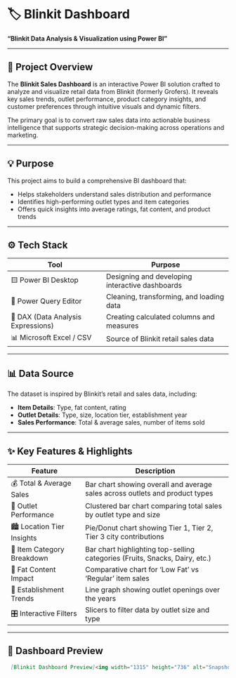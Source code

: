 # 🏷 Blinkit Dashboard

**“Blinkit Data Analysis & Visualization using Power BI”**

---

## 🧩 Project Overview

The **Blinkit Sales Dashboard** is an interactive Power BI solution crafted to analyze and visualize retail data from Blinkit (formerly Grofers). It reveals key sales trends, outlet performance, product category insights, and customer preferences through intuitive visuals and dynamic filters.

The primary goal is to convert raw sales data into actionable business intelligence that supports strategic decision-making across operations and marketing.

---

## 💡 Purpose

This project aims to build a comprehensive BI dashboard that:

- Helps stakeholders understand sales distribution and performance  
- Identifies high-performing outlet types and item categories  
- Offers quick insights into average ratings, fat content, and product trends  

---

## ⚙ Tech Stack

| Tool                          | Purpose                                                  |
|-------------------------------|----------------------------------------------------------|
| 🟨 Power BI Desktop            | Designing and developing interactive dashboards          |
| 🧩 Power Query Editor          | Cleaning, transforming, and loading data                |
| 📐 DAX (Data Analysis Expressions) | Creating calculated columns and measures         |
| 📊 Microsoft Excel / CSV      | Source of Blinkit retail sales data                     |

---

## 📊 Data Source

The dataset is inspired by Blinkit’s retail and sales data, including:

- **Item Details**: Type, fat content, rating  
- **Outlet Details**: Type, size, location tier, establishment year  
- **Sales Performance**: Total & average sales, number of items sold  

---

## ✨ Key Features & Highlights

| Feature                        | Description                                                                 |
|--------------------------------|-----------------------------------------------------------------------------|
| 💰 Total & Average Sales       | Bar chart showing overall and average sales across outlets and product types |
| 🏬 Outlet Performance          | Clustered bar chart comparing total sales by outlet type and size           |
| 🏙 Location Tier Insights      | Pie/Donut chart showing Tier 1, Tier 2, Tier 3 city contributions           |
| 🥫 Item Category Breakdown     | Bar chart highlighting top-selling categories (Fruits, Snacks, Dairy, etc.) |
| 🧈 Fat Content Impact          | Comparative chart for ‘Low Fat’ vs ‘Regular’ item sales                     |
| 📆 Establishment Trends        | Line graph showing outlet openings over the years                           |
| 🎛 Interactive Filters         | Slicers to filter data by outlet size and type                             |

---

## 📸 Dashboard Preview

```markdown
 [Blinkit Dashboard Preview]<img width="1315" height="736" alt="Snapshot of the dashboard" src="https://github.com/user-attachments/assets/028ab8d1-9ca7-4e8b-b6d1-b9d4541cbeda" />

